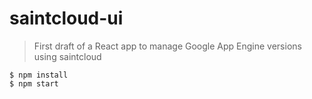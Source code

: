 # saintcloud-ui

> First draft of a React app to manage Google App Engine versions using saintcloud

```
$ npm install 
$ npm start
```